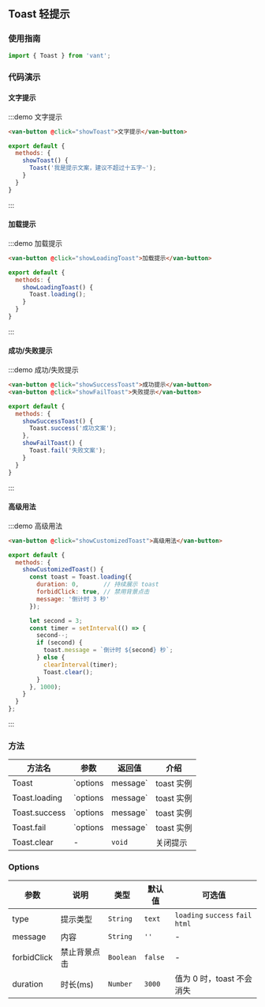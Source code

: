 <style>
.demo-toast {
  .van-button {
    margin-left: 15px;
  }
}
</style>

<script>
import { Toast } from 'packages';

export default {
  methods: {
    showToast() {
      Toast('我是提示文案，建议不超过十五字~');
    },
    showLoadingToast() {
      Toast.loading();
    },
    showSuccessToast() {
      Toast.success('成功文案');
    },
    showFailToast() {
      Toast.fail('失败文案');
    },
    showCustomizedToast(duration) {
      const toast = Toast.loading({
        duration: 0,  
        forbidClick: true,
        message: '倒计时 3 秒'
      });

      let second = 3;
      const timer = setInterval(() => {
        second--;
        if (second) {
          toast.message = `倒计时 ${second} 秒`;
        } else {
          clearInterval(timer);
          Toast.clear();
        }
      }, 1000);
    }
  }
};
</script>

## Toast 轻提示

### 使用指南

```javascript
import { Toast } from 'vant';
```

### 代码演示

#### 文字提示

:::demo 文字提示
```html
<van-button @click="showToast">文字提示</van-button>
```

```javascript
export default {
  methods: {
    showToast() {
      Toast('我是提示文案，建议不超过十五字~');
    }
  }
}
```
:::

#### 加载提示

:::demo 加载提示
```html
<van-button @click="showLoadingToast">加载提示</van-button>
```

```javascript
export default {
  methods: {
    showLoadingToast() {
      Toast.loading();
    }
  }
}
```
:::

#### 成功/失败提示

:::demo 成功/失败提示
```html
<van-button @click="showSuccessToast">成功提示</van-button>
<van-button @click="showFailToast">失败提示</van-button>
```

```javascript
export default {
  methods: {
    showSuccessToast() {
      Toast.success('成功文案');
    },
    showFailToast() {
      Toast.fail('失败文案');
    }
  }
}
```
:::

#### 高级用法

:::demo 高级用法
```html
<van-button @click="showCustomizedToast">高级用法</van-button>
```

```javascript
export default {
  methods: {
    showCustomizedToast() {
      const toast = Toast.loading({
        duration: 0,       // 持续展示 toast
        forbidClick: true, // 禁用背景点击
        message: '倒计时 3 秒'
      });

      let second = 3;
      const timer = setInterval(() => {
        second--;
        if (second) {
          toast.message = `倒计时 ${second} 秒`;
        } else {
          clearInterval(timer);
          Toast.clear();
        }
      }, 1000);
    }
  }
};
```
:::

### 方法

| 方法名 | 参数 | 返回值 | 介绍 |
|-----------|-----------|-----------|-------------|
| Toast | `options | message` | toast 实例 | 展示提示 |
| Toast.loading | `options | message` | toast 实例 | 展示加载提示 |
| Toast.success | `options | message` | toast 实例 | 展示成功提示 |
| Toast.fail | `options | message` | toast 实例 | 展示失败提示 |
| Toast.clear | - | `void` | 关闭提示 |

### Options

| 参数 | 说明 | 类型 | 默认值 | 可选值 |
|-----------|-----------|-----------|-------------|-------------|
| type | 提示类型 | `String` | `text` | `loading` `success` `fail` `html` |
| message | 内容 | `String` | `''` | - |
| forbidClick | 禁止背景点击 | `Boolean` | `false` | - |
| duration | 时长(ms) | `Number` | `3000` | 值为 0 时，toast 不会消失 |
